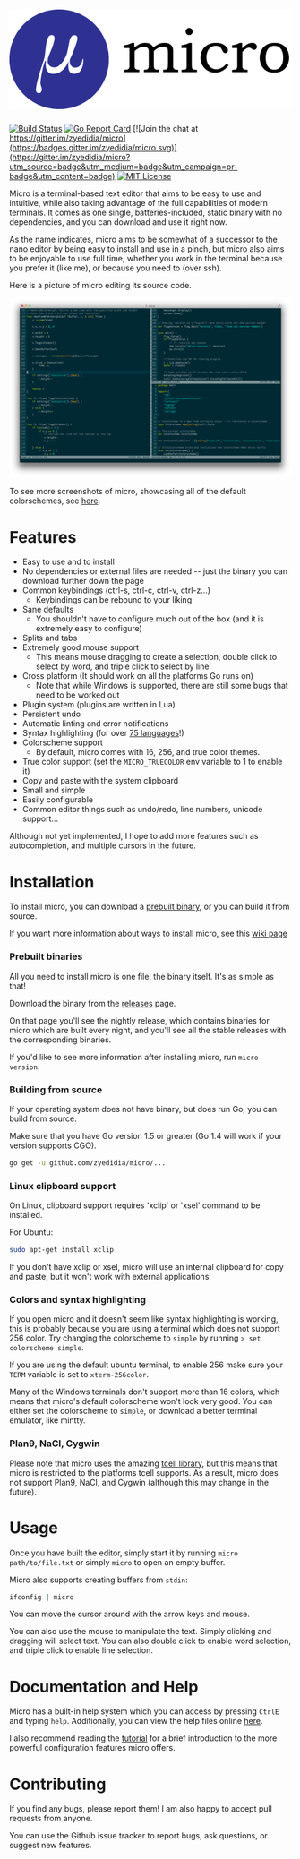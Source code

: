 # ![Micro](./assets/logo.png)

[![Build Status](https://travis-ci.org/zyedidia/micro.svg?branch=master)](https://travis-ci.org/zyedidia/micro)
[![Go Report Card](https://goreportcard.com/badge/github.com/zyedidia/micro)](https://goreportcard.com/report/github.com/zyedidia/micro)
[![Join the chat at https://gitter.im/zyedidia/micro](https://badges.gitter.im/zyedidia/micro.svg)](https://gitter.im/zyedidia/micro?utm_source=badge&utm_medium=badge&utm_campaign=pr-badge&utm_content=badge)
[![MIT License](https://img.shields.io/badge/license-MIT-blue.svg)](https://github.com/zyedidia/micro/blob/master/LICENSE)

Micro is a terminal-based text editor that aims to be easy to use and intuitive, while also taking advantage of the full capabilities
of modern terminals. It comes as one single, batteries-included, static binary with no dependencies, and you can download and use it right now.

As the name indicates, micro aims to be somewhat of a successor to the nano editor by being easy to install and use in a pinch, but micro also aims to be
enjoyable to use full time, whether you work in the terminal because you prefer it (like me), or because you need to (over ssh).

Here is a picture of micro editing its source code.

![Screenshot](./assets/micro-solarized.png)

To see more screenshots of micro, showcasing all of the default colorschemes, see [here](http://zbyedidia.webfactional.com/micro/screenshots.html).

# Features

* Easy to use and to install
* No dependencies or external files are needed -- just the binary you can download further down the page
* Common keybindings (ctrl-s, ctrl-c, ctrl-v, ctrl-z...)
    * Keybindings can be rebound to your liking
* Sane defaults
    * You shouldn't have to configure much out of the box (and it is extremely easy to configure)
* Splits and tabs
* Extremely good mouse support
    * This means mouse dragging to create a selection, double click to select by word, and triple click to select by line
* Cross platform (It should work on all the platforms Go runs on)
    * Note that while Windows is supported, there are still some bugs that need to be worked out
* Plugin system (plugins are written in Lua)
* Persistent undo
* Automatic linting and error notifications
* Syntax highlighting (for over [75 languages](runtime/syntax)!)
* Colorscheme support
    * By default, micro comes with 16, 256, and true color themes.
* True color support (set the `MICRO_TRUECOLOR` env variable to 1 to enable it)
* Copy and paste with the system clipboard
* Small and simple
* Easily configurable
* Common editor things such as undo/redo, line numbers, unicode support...

Although not yet implemented, I hope to add more features such as autocompletion, and multiple cursors in the future.

# Installation

To install micro, you can download a [prebuilt binary](https://github.com/zyedidia/micro/releases), or you can build it from source.

If you want more information about ways to install micro, see this [wiki page](https://github.com/zyedidia/micro/wiki/Installing-Micro)

### Prebuilt binaries

All you need to install micro is one file, the binary itself. It's as simple as that!

Download the binary from the [releases](https://github.com/zyedidia/micro/releases) page.

On that page you'll see the nightly release, which contains binaries for micro which are built every night,
and you'll see all the stable releases with the corresponding binaries.

If you'd like to see more information after installing micro, run `micro -version`.

### Building from source

If your operating system does not have binary, but does run Go, you can build from source.

Make sure that you have Go version 1.5 or greater (Go 1.4 will work if your version supports CGO).

```sh
go get -u github.com/zyedidia/micro/...
```

### Linux clipboard support

On Linux, clipboard support requires 'xclip' or 'xsel' command to be installed.

For Ubuntu:

```sh
sudo apt-get install xclip
```

If you don't have xclip or xsel, micro will use an internal clipboard for copy and paste, but it won't work with external applications.

### Colors and syntax highlighting

If you open micro and it doesn't seem like syntax highlighting is working, this is probably because
you are using a terminal which does not support 256 color. Try changing the colorscheme to `simple`
by running `> set colorscheme simple`.

If you are using the default ubuntu terminal, to enable 256 make sure your `TERM` variable is set
to `xterm-256color`.

Many of the Windows terminals don't support more than 16 colors, which means
that micro's default colorscheme won't look very good. You can either set
the colorscheme to `simple`, or download a better terminal emulator, like
mintty.

### Plan9, NaCl, Cygwin

Please note that micro uses the amazing [tcell library](https://github.com/gdamore/tcell), but this
means that micro is restricted to the platforms tcell supports. As a result, micro does not support
Plan9, NaCl, and Cygwin (although this may change in the future).

# Usage

Once you have built the editor, simply start it by running `micro path/to/file.txt` or simply `micro` to open an empty buffer.

Micro also supports creating buffers from `stdin`:

```sh
ifconfig | micro
```

You can move the cursor around with the arrow keys and mouse.

You can also use the mouse to manipulate the text. Simply clicking and dragging
will select text. You can also double click to enable word selection, and triple
click to enable line selection.

# Documentation and Help

Micro has a built-in help system which you can access by pressing `CtrlE` and typing `help`. Additionally, you can
view the help files online [here](https://github.com/zyedidia/micro/tree/master/runtime/help).

I also recommend reading the [tutorial](https://github.com/zyedidia/micro/tree/master/runtime/help/tutorial.md) for
a brief introduction to the more powerful configuration features micro offers.

# Contributing

If you find any bugs, please report them! I am also happy to accept pull requests from anyone.

You can use the Github issue tracker to report bugs, ask questions, or suggest new features.
